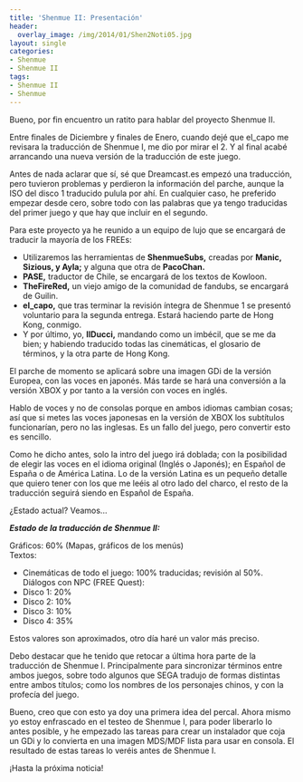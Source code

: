 ```yaml
---
title: 'Shenmue II: Presentación'
header:
  overlay_image: /img/2014/01/Shen2Noti05.jpg
layout: single
categories:
- Shenmue
- Shenmue II
tags:
- Shenmue II
- Shenmue
---
```

Bueno, por fin encuentro un ratito para hablar del proyecto Shenmue II.

Entre finales de Diciembre y finales de Enero, cuando dejé que el_capo 
me revisara la traducción de Shenmue I, me dio por mirar el 2. Y al final 
acabé arrancando una nueva versión de la traducción de este juego.

Antes de nada aclarar que sí, sé que Dreamcast.es empezó una traducción, 
pero tuvieron problemas y perdieron la información del parche, aunque la 
ISO del disco 1 traducido pulula por ahí. En cualquier caso, he preferido 
empezar desde cero, sobre todo con las palabras que ya tengo traducidas del 
primer juego y que hay que incluir en el segundo.

Para este proyecto ya he reunido a un equipo de lujo que se encargará de 
traducir la mayoría de los FREEs:  
- Utilizaremos las herramientas de **ShenmueSubs,** creadas por **Manic, 
Sizious, y Ayla;** y alguna que otra de **PacoChan.**  
- **PASE,** traductor de Chile, se encargará de los textos de Kowloon.  
- **TheFireRed,** un viejo amigo de la comunidad de fandubs, se encargará de 
Guilin.  
- **el_capo,** que tras terminar la revisión íntegra de Shenmue 1 se presentó 
voluntario para la segunda entrega. Estará haciendo parte de Hong Kong, conmigo.  
- Y por último, yo, **IlDucci,** mandando como un imbécil, que se me da bien; 
y habiendo traducido todas las cinemáticas, el glosario de términos, y la otra 
parte de Hong Kong.

<!--more-->

El parche de momento se aplicará sobre una imagen GDi de la versión Europea, 
con las voces en japonés. Más tarde se hará una conversión a la versión XBOX 
y por tanto a la versión con voces en inglés.

Hablo de voces y no de consolas porque en ambos idiomas cambian cosas; así que 
si metes las voces japonesas en la versión de XBOX los subtítulos funcionarían, 
pero no las inglesas. Es un fallo del juego, pero convertir esto es sencillo.

Como he dicho antes, solo la intro del juego irá doblada; con la posibilidad de 
elegir las voces en el idioma original (Inglés o Japonés); en Español de España 
o de América Latina. Lo de la versión Latina es un pequeño detalle que quiero tener 
con los que me leéis al otro lado del charco, el resto de la traducción seguirá siendo 
en Español de España.

¿Estado actual? Veamos...

**_Estado de la traducción de Shenmue II:_**

Gráficos: 60% (Mapas, gráficos de los menús)  
Textos:  
- Cinemáticas de todo el juego: 100% traducidas; revisión al 50%.  
Diálogos con NPC (FREE Quest):  
- Disco 1: 20%  
- Disco 2: 10%  
- Disco 3: 10%  
- Disco 4: 35%

Estos valores son aproximados, otro día haré un valor más preciso.

Debo destacar que he tenido que retocar a última hora parte de la traducción de 
Shenmue I. Principalmente para sincronizar términos entre ambos juegos, sobre todo 
algunos que SEGA tradujo de formas distintas entre ambos títulos; como los nombres 
de los personajes chinos, y con la profecía del juego.

Bueno, creo que con esto ya doy una primera idea del percal. Ahora mismo yo estoy 
enfrascado en el testeo de Shenmue I, para poder liberarlo lo antes posible, y he 
empezado las tareas para crear un instalador que coja un GDi y lo convierta en una 
imagen MDS/MDF lista para usar en consola. El resultado de estas tareas lo veréis 
antes de Shenmue I.

¡Hasta la próxima noticia!
